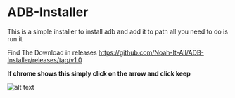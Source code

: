 # ADB-Installer

This is a simple installer to install adb and add it to path all you need to do is run it

Find The Download in releases https://github.com/Noah-It-All/ADB-Installer/releases/tag/v1.0

**If chrome shows this simply click on the arrow and click keep**

![alt text](https://i.imgur.com/XzAe2HK.png)
